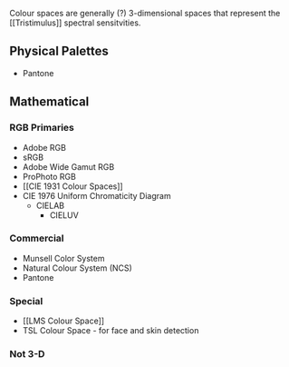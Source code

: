 Colour spaces are generally (?) 3-dimensional spaces that represent the [[Tristimulus]] spectral sensitvities.

## Physical Palettes
- Pantone
## Mathematical
### RGB Primaries
- Adobe RGB
- sRGB
- Adobe Wide Gamut RGB
- ProPhoto RGB
- [[CIE 1931 Colour Spaces]]
- CIE 1976 Uniform Chromaticity Diagram
	- CIELAB
		- CIELUV
### Commercial
- Munsell Color System
- Natural Colour System (NCS)
- Pantone
### Special
- [[LMS Colour Space]]
- TSL Colour Space - for face and skin detection
### Not 3-D